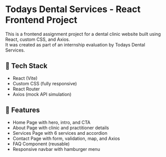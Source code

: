 # Todays Dental Services - React Frontend Project

This is a frontend assignment project for a dental clinic website built using React, custom CSS, and Axios.  
It was created as part of an internship evaluation by Todays Dental Services.

## 🧰 Tech Stack
- React (Vite)
- Custom CSS (fully responsive)
- React Router
- Axios (mock API simulation)

## 📄 Features
- Home Page with hero, intro, and CTA
- About Page with clinic and practitioner details
- Services Page with 6 services and accordion
- Contact Page with form, validation, map, and Axios
- FAQ Component (reusable)
- Responsive navbar with hamburger menu
